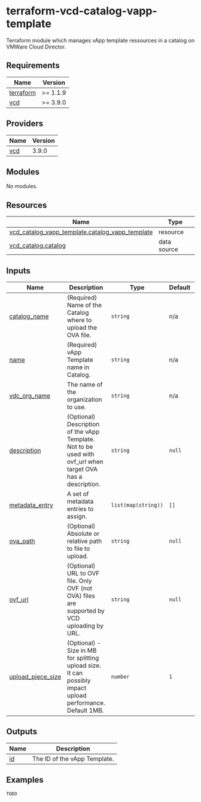 # terraform-vcd-catalog-vapp-template

Terraform module which manages vApp template ressources in a catalog on VMWare Cloud Director.

<!-- BEGIN_TF_DOCS -->
## Requirements

| Name | Version |
|------|---------|
| <a name="requirement_terraform"></a> [terraform](#requirement\_terraform) | >= 1.1.9 |
| <a name="requirement_vcd"></a> [vcd](#requirement\_vcd) | >= 3.9.0 |

## Providers

| Name | Version |
|------|---------|
| <a name="provider_vcd"></a> [vcd](#provider\_vcd) | 3.9.0 |

## Modules

No modules.

## Resources

| Name | Type |
|------|------|
| [vcd_catalog_vapp_template.catalog_vapp_template](https://registry.terraform.io/providers/vmware/vcd/latest/docs/resources/catalog_vapp_template) | resource |
| [vcd_catalog.catalog](https://registry.terraform.io/providers/vmware/vcd/latest/docs/data-sources/catalog) | data source |

## Inputs

| Name | Description | Type | Default | Required |
|------|-------------|------|---------|:--------:|
| <a name="input_catalog_name"></a> [catalog\_name](#input\_catalog\_name) | (Required) Name of the Catalog where to upload the OVA file. | `string` | n/a | yes |
| <a name="input_name"></a> [name](#input\_name) | (Required) vApp Template name in Catalog. | `string` | n/a | yes |
| <a name="input_vdc_org_name"></a> [vdc\_org\_name](#input\_vdc\_org\_name) | The name of the organization to use. | `string` | n/a | yes |
| <a name="input_description"></a> [description](#input\_description) | (Optional) Description of the vApp Template. Not to be used with ovf\_url when target OVA has a description. | `string` | `null` | no |
| <a name="input_metadata_entry"></a> [metadata\_entry](#input\_metadata\_entry) | A set of metadata entries to assign. | `list(map(string))` | `[]` | no |
| <a name="input_ova_path"></a> [ova\_path](#input\_ova\_path) | (Optional) Absolute or relative path to file to upload. | `string` | `null` | no |
| <a name="input_ovf_url"></a> [ovf\_url](#input\_ovf\_url) | (Optional) URL to OVF file. Only OVF (not OVA) files are supported by VCD uploading by URL. | `string` | `null` | no |
| <a name="input_upload_piece_size"></a> [upload\_piece\_size](#input\_upload\_piece\_size) | (Optional) - Size in MB for splitting upload size. It can possibly impact upload performance. Default 1MB. | `number` | `1` | no |

## Outputs

| Name | Description |
|------|-------------|
| <a name="output_id"></a> [id](#output\_id) | The ID of the vApp Template. |
<!-- END_TF_DOCS -->

## Examples
```
TODO
```
